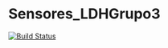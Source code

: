 # Sensores_LDHGrupo3
[![Build Status](https://travis-ci.org/MBacallado/Sensores_LDHGrupo3.svg)](https://travis-ci.org/MBacallado/Sensores_LDHGrupo3)
